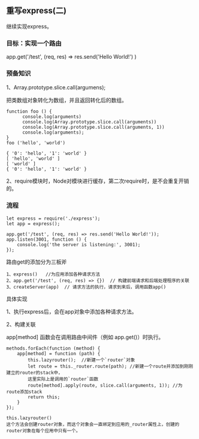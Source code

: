 ## 重写express\(二\)

继续实现express。

### 目标：实现一个路由

app.get\('/test', \(req, res\) =&gt; res.send\('Hello World!'\) \)

### 预备知识

1、Array.prototype.slice.call\(argumens\);

把类数组对象转化为数组，并且返回转化后的数组。

```
function foo () {
      console.log(arguments)
      console.log(Array.prototype.slice.call(arguments))
      console.log(Array.prototype.slice.call(arguments, 1))
      console.log(arguments);
}
foo ('hello', 'world')

{ '0': 'hello', '1': 'world' }
[ 'hello', 'world' ]
[ 'world' ]
{ '0': 'hello', '1': 'world' }
```

2、require模块时，Node对模块进行缓存，第二次require时，是不会重复开销的。

### 流程

```
let express = require('./express');
let app = express();

app.get('/test', (req, res) => res.send('Hello World!'));
app.listen(3001, function () {
    console.log('the server is listening:', 3001);
});
```

路由get的添加分为三板斧

```
1、express()   //为应用添加各种请求方法
2、app.get('/test', (req, res) => {})  // 构建前端请求和后端处理程序的关联
3、createServer(app)  // 请求方法的执行，请求到来后，调用函数app()
```

具体实现

1、执行express后，会在app对象中添加各种请求方法。

2、构建关联

app\[method\] 函数会在调用路由中间件（例如 app.get\(\)）时执行。

    methods.forEach(function (method) {
        app[method] = function (path) {
            this.lazyrouter();  //新建一个`router`对象
            let route = this._router.route(path); //新建一个route并添加到刚刚建立的router的stack中，
            这里实际上是调用的`router`函数
            route[method].apply(route, slice.call(arguments, 1)); //为route添加stack
            return this;
        }
    });

```
this.lazyrouter() 
这个方法会创建router对象，而这个对象会一直绑定到应用的_router属性上，创建的router对象在每个应用中只有一个。
```



